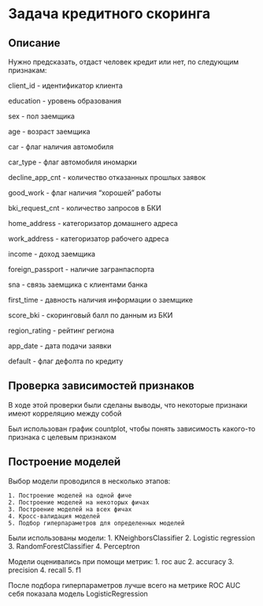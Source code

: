 # Задача кредитного скоринга
## Описание
Нужно предсказать, отдаст человек кредит или нет, по следующим признакам:

client_id - идентификатор клиента

education - уровень образования

sex - пол заемщика

age - возраст заемщика

car - флаг наличия автомобиля

car_type - флаг автомобиля иномарки

decline_app_cnt - количество отказанных прошлых заявок

good_work - флаг наличия “хорошей” работы

bki_request_cnt - количество запросов в БКИ

home_address - категоризатор домашнего адреса

work_address - категоризатор рабочего адреса

income - доход заемщика

foreign_passport - наличие загранпаспорта

sna - связь заемщика с клиентами банка

first_time - давность наличия информации о заемщике

score_bki - скоринговый балл по данным из БКИ

region_rating - рейтинг региона

app_date - дата подачи заявки

default - флаг дефолта по кредиту

## Проверка зависимостей признаков

В ходе этой проверки были сделаны выводы, что некоторые признаки имеют корреляцию между собой

Был использован график countplot, чтобы понять зависимость какого-то признака с целевым признаком

## Построение моделей 

Выбор модели проводился в несколько этапов:

    1. Построение моделей на одной фиче
    2. Построение моделей на некоторых фичах
    3. Построение моделей на всех фичах
    4. Кросс-валидация моделей
    5. Подбор гиперпараметров для определенных моделей
    
Были использованы модели:
    1. KNeighborsClassifier
    2. Logistic regression
    3. RandomForestClassifier
    4. Perceptron
    
Модели оценивались при помощи метрик: 
    1. roc auc
    2. accuracy
	  3. precision
	  4. recall
    5. f1
    
После подбора гиперпараметров лучше всего на метрике ROC AUC себя показала модель LogisticRegression
